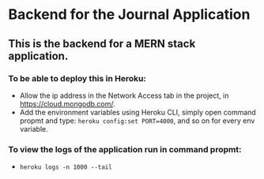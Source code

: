 # Backend for the Journal Application
## This is the backend for a MERN stack application.
### To be able to deploy this in Heroku:
* Allow the ip address in the Network Access tab in the project, in https://cloud.mongodb.com/.
* Add the environment variables using Heroku CLI, simply open command propmt and type: `heroku config:set PORT=4000`, and so on for every env variable.

### To view the logs of the application run in command propmt:
* `heroku logs -n 1000 --tail`

